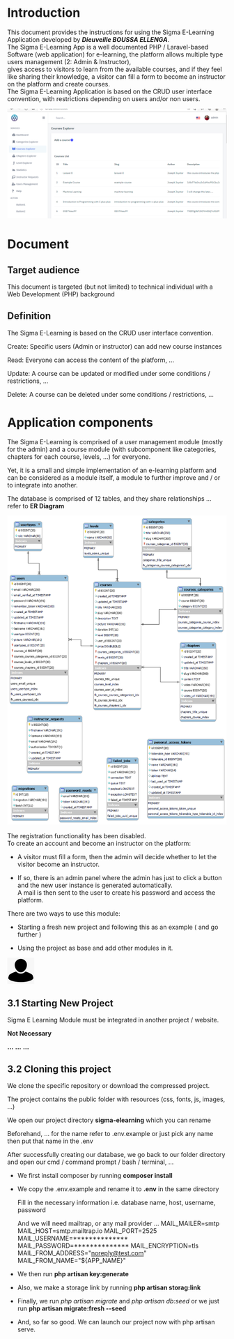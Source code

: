 # Introduction #
This document provides the instructions for using the Sigma E-Learning Application developed by ***Dieuveille BOUSSA ELLENGA***.   
The Sigma E-Learning App is a well documented PHP / Laravel-based Software (web application) for e-learning, the platform allows multiple type users management (2: Admin & Instructor),  
gives access to visitors to learn from the available courses, and if they feel like sharing their knowledge, a visitor can fill a form to become an instructor on the platform and create courses.  
The Sigma E-Learning Application is based on the CRUD user interface convention, with restrictions depending on users and/or non users.  


![Course Explorer - Admin Panel ](img.png)

# Document #

## Target audience ##

This document is targeted (but not limited) to technical individual with a Web Development (PHP) background 


## Definition ##

The Sigma E-Learning is based on the CRUD user interface convention.  

Create: Specific users (Admin or instructor) can add new course instances 

Read: Everyone can access the content of the platform, … 

Update: A course can be updated or modified under some conditions / restrictions, ...  

Delete: A course can be deleted under some conditions / restrictions, ...




# Application components #

The Sigma E-Learning is comprised of a user management module (mostly for the admin) and a course module (with subcomponent like categories, chapters for each course, levels, ...) for everyone.  

Yet, it is a small and simple implementation of an e-learning platform and can be considered as a module itself, a module to further improve and / or to integrate into another. 

The database is comprised of 12 tables, and they share relationships ... refer to **ER Diagram**


![DataBase ER Diagram ](sigma-er-diagram.png)


The registration functionality has been disabled.   
To create an account and become an instructor on the platform:   
- A visitor must fill a form, then the admin will decide whether to let the visitor become an instructor.  


- If so, there is an admin panel where the admin has just to click a button and the new user instance is generated automatically.  
A mail is then sent to the user to create his password and access the platform.


There are two ways to use this module:  
- Starting a fresh new project and following this as an example ( and go further )     

- Using the project as base and add other modules in it.  


![D. ELL BOUSS, img test.](public/images/user-profile.png)  


## 3.1 Starting New Project ##   

Sigma E Learning Module must be integrated in another project / website. 

**Not Necessary**

**...**
**...**
**...**


## 3.2 Cloning this project ## 

We clone the specific repository or download the compressed project.    

The project contains the public folder with resources (css, fonts, js, images, ...)

We open our project directory **sigma-elearning** which you can rename

Beforehand,  ... for the name refer to  .env.example  or just pick any name then put that name in the  .env

After successfully creating our database, we go back to our folder directory and open our cmd / command prompt / bash / terminal, ...

- We first install composer by running  **composer install**  


- We copy the  .env.example and rename it to  **.env**  in the same directory


    Fill in the necessary information i.e. database name, host, username, password  
    
    And we will need mailtrap, or any mail provider ...
        MAIL_MAILER=smtp
        MAIL_HOST=smtp.mailtrap.io
        MAIL_PORT=2525
        MAIL_USERNAME=**************
        MAIL_PASSWORD=**************
        MAIL_ENCRYPTION=tls
        MAIL_FROM_ADDRESS="noreply@test.com"
        MAIL_FROM_NAME="${APP_NAME}"

- We then run  **php artisan key:generate** 


- Also, we make a storage link by running  **php artisan storag:link**  


- Finally, we run  *php artisan migrate* and  *php artisan db:seed*  or we just run  **php artisan migrate:fresh --seed**


- And, so far so good. We can launch our project now with  php artisan serve.




